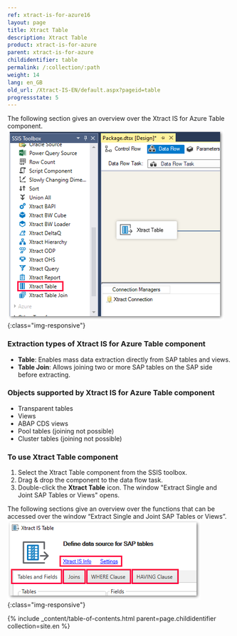 ```yaml
---
ref: xtract-is-for-azure16
layout: page
title: Xtract Table
description: Xtract Table
product: xtract-is-for-azure
parent: xtract-is-for-azure
childidentifier: table
permalink: /:collection/:path
weight: 14
lang: en_GB
old_url: /Xtract-IS-EN/default.aspx?pageid=table
progressstate: 5
---
```


The following section gives an overview over the Xtract IS for Azure Table component. 
![XIS_Table_overview](/img/content/xis/xis_table_overview.png){:class="img-responsive"}

### Extraction types of Xtract IS for Azure Table component
- **Table**: Enables mass data extraction directly from SAP tables and views.
- **Table Join**: Allows joining two or more SAP tables on the SAP side before extracting. 

### Objects supported by Xtract IS for Azure Table component

- Transparent tables
- Views
- ABAP CDS views
- Pool tables (joining not possible)
- Cluster tables (joining not possible)

### To use Xtract Table component
1. Select the Xtract Table component from the SSIS toolbox. 
2. Drag & drop the component to the data flow task. 
3. Double-click the **Xtract Table** icon. The window "Extract Single and Joint SAP Tables or Views" opens.

The following sections give an overview over the functions that can be accessed over the window “Extract Single and Joint SAP Tables or Views”.
![Table_define_source](/img/content/xis/table_define_data_source_window.png){:class="img-responsive"}

{% include _content/table-of-contents.html parent=page.childidentifier collection=site.en %}